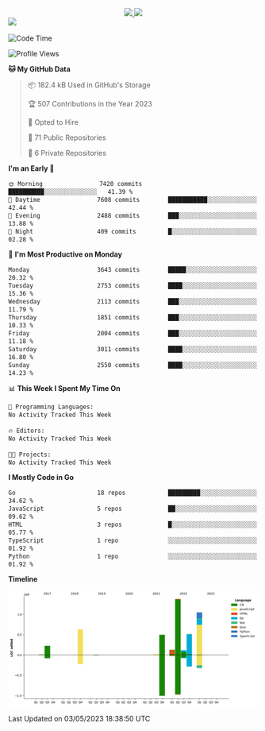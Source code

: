 <div align="center">
  <a href="https://github.com/arielsrv">
    <img height="180em" src="https://github-readme-stats.vercel.app/api?username=arielsrv&show_icons=true&theme=radical&include_all_commits=true&count_private=true"/>
    <img height="180em" src="https://github-readme-stats.vercel.app/api/top-langs/?username=arielsrv&layout=compact&langs_count=10&theme=radical"/>
 </a>
</div>

<div>
  <a href="https://www.linkedin.com/in/arielpineiro/" target="_blank">
    <img src="https://img.shields.io/badge/-LinkedIn-%230077B5?style=for-the-badge&logo=linkedin&logoColor=white" target="_blank">
  </a>
</div>

<!--START_SECTION:waka-->
![Code Time](http://img.shields.io/badge/Code%20Time-0%20secs-blue)

![Profile Views](http://img.shields.io/badge/Profile%20Views-0-blue)

**🐱 My GitHub Data** 

> 📦 182.4 kB Used in GitHub's Storage 
 > 
> 🏆 507 Contributions in the Year 2023
 > 
> 💼 Opted to Hire
 > 
> 📜 71 Public Repositories 
 > 
> 🔑 6 Private Repositories 
 > 
**I'm an Early 🐤** 

```text
🌞 Morning                7420 commits        ██████████░░░░░░░░░░░░░░░   41.39 % 
🌆 Daytime                7608 commits        ███████████░░░░░░░░░░░░░░   42.44 % 
🌃 Evening                2488 commits        ███░░░░░░░░░░░░░░░░░░░░░░   13.88 % 
🌙 Night                  409 commits         █░░░░░░░░░░░░░░░░░░░░░░░░   02.28 % 
```
📅 **I'm Most Productive on Monday** 

```text
Monday                   3643 commits        █████░░░░░░░░░░░░░░░░░░░░   20.32 % 
Tuesday                  2753 commits        ████░░░░░░░░░░░░░░░░░░░░░   15.36 % 
Wednesday                2113 commits        ███░░░░░░░░░░░░░░░░░░░░░░   11.79 % 
Thursday                 1851 commits        ███░░░░░░░░░░░░░░░░░░░░░░   10.33 % 
Friday                   2004 commits        ███░░░░░░░░░░░░░░░░░░░░░░   11.18 % 
Saturday                 3011 commits        ████░░░░░░░░░░░░░░░░░░░░░   16.80 % 
Sunday                   2550 commits        ████░░░░░░░░░░░░░░░░░░░░░   14.23 % 
```


📊 **This Week I Spent My Time On** 

```text
💬 Programming Languages: 
No Activity Tracked This Week

🔥 Editors: 
No Activity Tracked This Week

🐱‍💻 Projects: 
No Activity Tracked This Week
```

**I Mostly Code in Go** 

```text
Go                       18 repos            █████████░░░░░░░░░░░░░░░░   34.62 % 
JavaScript               5 repos             ██░░░░░░░░░░░░░░░░░░░░░░░   09.62 % 
HTML                     3 repos             █░░░░░░░░░░░░░░░░░░░░░░░░   05.77 % 
TypeScript               1 repo              ░░░░░░░░░░░░░░░░░░░░░░░░░   01.92 % 
Python                   1 repo              ░░░░░░░░░░░░░░░░░░░░░░░░░   01.92 % 
```



**Timeline**

![Lines of Code chart](https://raw.githubusercontent.com/arielsrv/arielsrv/main/assets/bar_graph.png)


 Last Updated on 03/05/2023 18:38:50 UTC
<!--END_SECTION:waka-->
